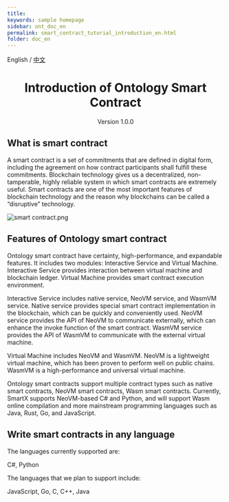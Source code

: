 ```yaml
---
title: 
keywords: sample homepage
sidebar: ont_doc_en
permalink: smart_contract_tutorial_introduction_en.html
folder: doc_en
---
```



English / [中文](./smart_contract_tutorial_introduction_zh.html)

<h1 align="center">Introduction of Ontology Smart Contract</h1>
<p align="center" class="version">Version 1.0.0 </p>

## What is smart contract

A smart contract is a set of commitments that are defined in digital form, including the agreement on how contract participants shall fulfill these commitments. Blockchain technology gives us a decentralized, non-tamperable, highly reliable system in which smart contracts are extremely useful. Smart contracts are one of the most important features of blockchain technology and the reason why blockchains can be called a “disruptive” technology.

![smart contract.png](https://upload-images.jianshu.io/upload_images/150344-0bb1f898d948837e.png?imageMogr2/auto-orient/strip%7CimageView2/2/w/1240)

## Features of Ontology smart contract

Ontology smart contract have certainty, high-performance, and expandable features. It includes two modules: Interactive Service and Virtual Machine. Interactive Service provides interaction between virtual machine and blockchain ledger. Virtual Machine provides smart contract execution environment.

Interactive Service includes native service, NeoVM service, and WasmVM service. Native service provides special smart contract implementation in the blockchain, which can be quickly and conveniently used. NeoVM service provides the API of NeoVM to communicate externally, which can enhance the invoke function of the smart contract. WasmVM service provides the API of WasmVM to communicate with the external virtual machine.

Virtual Machine includes NeoVM and WasmVM. NeoVM is a lightweight virtual machine, which has been proven to perform well on public chains. WasmVM is a high-performance and universal virtual machine.

Ontology smart contracts support multiple contract types such as native smart contracts, NeoVM smart contracts, Wasm smart contracts. Currently, SmartX supports NeoVM-based C# and Python, and will support Wasm online compilation and more mainstream programming languages such as Java, Rust, Go, and JavaScript.

## Write smart contracts in any language

The languages currently supported are: 

C#, Python

The languages that we plan to support include:

JavaScript, Go, C, C++, Java
